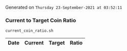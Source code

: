 Generated on `Thursday 23-September-2021 at 03:52:11`

### Current to Target Coin Ratio
`current_coin_ratio.sh`

Date|Current|Target|Ratio
---|---|---|---
